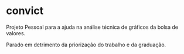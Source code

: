 # convict

Projeto Pessoal para a ajuda na análise técnica de gráficos da bolsa de valores. 

Parado em detrimento da priorização do trabalho e da graduação. 
